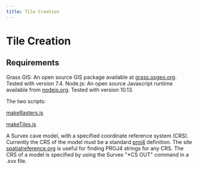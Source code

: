 ```yaml
---
title: Tile Creation
---
```

# Tile Creation

## Requirements

Grass GIS: An open source GIS package available at [grass.osgeo.org](https://grass.osgeo.org/). Tested with version 7.4.
Node.js: An open source Javascript runtime available from [nodejs.org](https://nodejs.org/). Tested with version 10.13.

The two scripts:

[makeRasters.js](https://github.com/aardgoose/CaveView.js/blob/dev/tools/makeRasters.js)

[makeTiles.js](https://github.com/aardgoose/CaveView.js/blob/dev/tools/makeRasters.js)

A Survex cave model, with a specified coordinate reference system (CRS). Currently the CRS of the model must be a standard [proj4](https://proj4.org/) definition. The site [spatialreference.org](http://spatialreference.org/) is useful for finding PROJ4 strings for any CRS. The CRS of a model is specified by using the Survex "*CS OUT" command in a .svx file.



